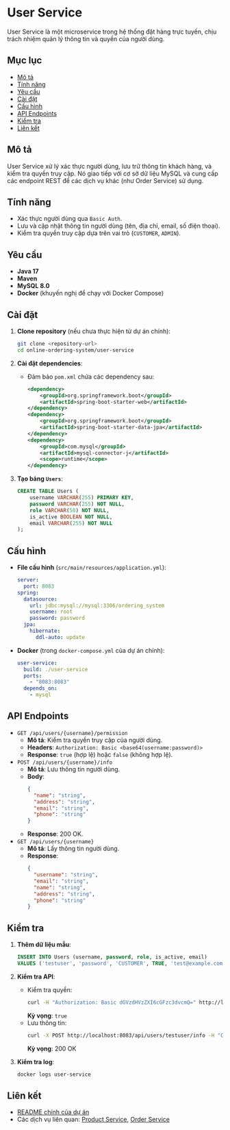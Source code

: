 # User Service

User Service là một microservice trong hệ thống đặt hàng trực tuyến, chịu trách nhiệm quản lý thông tin và quyền của người dùng.

## Mục lục
- [Mô tả](#mô-tả)
- [Tính năng](#tính-năng)
- [Yêu cầu](#yêu-cầu)
- [Cài đặt](#cài-đặt)
- [Cấu hình](#cấu-hình)
- [API Endpoints](#api-endpoints)
- [Kiểm tra](#kiểm-tra)
- [Liên kết](#liên-kết)

## Mô tả
User Service xử lý xác thực người dùng, lưu trữ thông tin khách hàng, và kiểm tra quyền truy cập. Nó giao tiếp với cơ sở dữ liệu MySQL và cung cấp các endpoint REST để các dịch vụ khác (như Order Service) sử dụng.

## Tính năng
- Xác thực người dùng qua `Basic Auth`.
- Lưu và cập nhật thông tin người dùng (tên, địa chỉ, email, số điện thoại).
- Kiểm tra quyền truy cập dựa trên vai trò (`CUSTOMER`, `ADMIN`).

## Yêu cầu
- **Java 17**
- **Maven**
- **MySQL 8.0**
- **Docker** (khuyến nghị để chạy với Docker Compose)

## Cài đặt
1. **Clone repository** (nếu chưa thực hiện từ dự án chính):
   ```bash
   git clone <repository-url>
   cd online-ordering-system/user-service
   ```

2. **Cài đặt dependencies**:
   - Đảm bảo `pom.xml` chứa các dependency sau:
     ```xml
     <dependency>
         <groupId>org.springframework.boot</groupId>
         <artifactId>spring-boot-starter-web</artifactId>
     </dependency>
     <dependency>
         <groupId>org.springframework.boot</groupId>
         <artifactId>spring-boot-starter-data-jpa</artifactId>
     </dependency>
     <dependency>
         <groupId>com.mysql</groupId>
         <artifactId>mysql-connector-j</artifactId>
         <scope>runtime</scope>
     </dependency>
     ```

3. **Tạo bảng `Users`**:
   ```sql
   CREATE TABLE Users (
       username VARCHAR(255) PRIMARY KEY,
       password VARCHAR(255) NOT NULL,
       role VARCHAR(50) NOT NULL,
       is_active BOOLEAN NOT NULL,
       email VARCHAR(255) NOT NULL
   );
   ```

## Cấu hình
- **File cấu hình** (`src/main/resources/application.yml`):
  ```yaml
  server:
    port: 8083
  spring:
    datasource:
      url: jdbc:mysql://mysql:3306/ordering_system
      username: root
      password: password
    jpa:
      hibernate:
        ddl-auto: update
  ```

- **Docker** (trong `docker-compose.yml` của dự án chính):
  ```yaml
  user-service:
    build: ./user-service
    ports:
      - "8083:8083"
    depends_on:
      - mysql
  ```

## API Endpoints
- `GET /api/users/{username}/permission`
  - **Mô tả**: Kiểm tra quyền truy cập của người dùng.
  - **Headers**: `Authorization: Basic <base64(username:password)>`
  - **Response**: `true` (hợp lệ) hoặc `false` (không hợp lệ).
- `POST /api/users/{username}/info`
  - **Mô tả**: Lưu thông tin người dùng.
  - **Body**:
    ```json
    {
      "name": "string",
      "address": "string",
      "email": "string",
      "phone": "string"
    }
    ```
  - **Response**: 200 OK.
- `GET /api/users/{username}`
  - **Mô tả**: Lấy thông tin người dùng.
  - **Response**:
    ```json
    {
      "username": "string",
      "email": "string",
      "name": "string",
      "address": "string",
      "phone": "string"
    }
    ```

## Kiểm tra
1. **Thêm dữ liệu mẫu**:
   ```sql
   INSERT INTO Users (username, password, role, is_active, email)
   VALUES ('testuser', 'password', 'CUSTOMER', TRUE, 'test@example.com');
   ```

2. **Kiểm tra API**:
   - Kiểm tra quyền:
     ```bash
     curl -H "Authorization: Basic dGVzdHVzZXI6cGFzc3dvcmQ=" http://localhost:8083/api/users/testuser/permission
     ```
     **Kỳ vọng**: `true`
   - Lưu thông tin:
     ```bash
     curl -X POST http://localhost:8083/api/users/testuser/info -H "Content-Type: application/json" -d '{"name":"Test User","address":"123 Street","email":"test@example.com","phone":"123456789"}'
     ```
     **Kỳ vọng**: 200 OK

3. **Kiểm tra log**:
   ```bash
   docker logs user-service
   ```

## Liên kết
- [README chính của dự án](../README.md)
- Các dịch vụ liên quan: [Product Service](../product-service/README.md), [Order Service](../order-service/README.md)